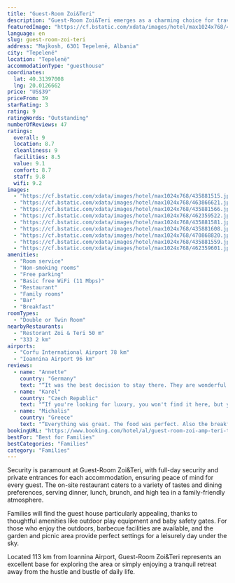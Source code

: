 ```yaml
---
title: "Guest-Room Zoi&Teri"
description: "Guest-Room Zoi&Teri emerges as a charming choice for travelers seeking comfort and convenience in Tepelenë."
featuredImage: "https://cf.bstatic.com/xdata/images/hotel/max1024x768/435881515.jpg?k=703ea013cb87a43331bc6423721c05787e15b4c108e7acacc61676e808341b4d&o=&hp=1"
language: en
slug: guest-room-zoi-teri
address: "Majkosh, 6301 Tepelenë, Albania"
city: "Tepelenë"
location: "Tepelenë"
accommodationType: "guesthouse"
coordinates:
  lat: 40.31397008
  lng: 20.0126662
price: "US$39"
priceFrom: 39
starRating: 3
rating: 9
ratingWords: "Outstanding"
numberOfReviews: 47
ratings:
  overall: 9
  location: 8.7
  cleanliness: 9
  facilities: 8.5
  value: 9.1
  comfort: 8.7
  staff: 9.8
  wifi: 9.2
images:
  - "https://cf.bstatic.com/xdata/images/hotel/max1024x768/435881515.jpg?k=703ea013cb87a43331bc6423721c05787e15b4c108e7acacc61676e808341b4d&o=&hp=1"
  - "https://cf.bstatic.com/xdata/images/hotel/max1024x768/463866621.jpg?k=b31183961af6e9fe03422fdbcda4a204cb2792bc7f01a309dc7dd345e977f15a&o=&hp=1"
  - "https://cf.bstatic.com/xdata/images/hotel/max1024x768/435881566.jpg?k=39dbe552133d24dfa9604f22061572b71093090c872e063d35a6492a4f1c47a2&o=&hp=1"
  - "https://cf.bstatic.com/xdata/images/hotel/max1024x768/462359522.jpg?k=a13bec94c9bcbeab5ee3c8eb63126b296e4b6f494df033d1fa5f1f9f7d72e5de&o=&hp=1"
  - "https://cf.bstatic.com/xdata/images/hotel/max1024x768/435881581.jpg?k=ae5006bc31b2630136e613c9e43dbfad647cb914d5e757f6dd7dc32e15da41d9&o=&hp=1"
  - "https://cf.bstatic.com/xdata/images/hotel/max1024x768/435881608.jpg?k=8aeb47c6c77d4ca115a487826b2c446b18c63385b2afb3b98d26e9da7a8d48ff&o=&hp=1"
  - "https://cf.bstatic.com/xdata/images/hotel/max1024x768/470868820.jpg?k=c071b0d6d06c152b1489545ca0257116dcf6e5f40f635f6294e5fa36a1b582f0&o=&hp=1"
  - "https://cf.bstatic.com/xdata/images/hotel/max1024x768/435881559.jpg?k=ec6bc5dcf8e718d83d2539bab06b69b29f49aca5d30229ab2483fdbddeeb02b6&o=&hp=1"
  - "https://cf.bstatic.com/xdata/images/hotel/max1024x768/462359601.jpg?k=900d4ee6911bcb309737bb9e393d4a2a21c926b80e58e3e4580d31a80631c57a&o=&hp=1"
amenities:
  - "Room service"
  - "Non-smoking rooms"
  - "Free parking"
  - "Basic free WiFi (11 Mbps)"
  - "Restaurant"
  - "Family rooms"
  - "Bar"
  - "Breakfast"
roomTypes:
  - "Double or Twin Room"
nearbyRestaurants:
  - "Restorant Zoi & Teri 50 m"
  - "333 2 km"
airports:
  - "Corfu International Airport 78 km"
  - "Ioannina Airport 96 km"
reviews:
  - name: "Annette"
    country: "Germany"
    text: "“It was the best decision to stay there. They are wonderful hosts. Kind, flexible and open-minded. The best thing about it was the breakfast. You’ll get traditional Albanian Breakfast with some tea, coffee, fruits, cheese, olives,…”"
  - name: "Karel"
    country: "Czech Republic"
    text: "“If you're looking for luxury, you won't find it here, but you will find fantastic breakfasts and dinners, a friendly homely atmosphere and a feeling that nothing is a problem.”"
  - name: "Michalis"
    country: "Greece"
    text: "“Everything was great. The food was perfect. Also the breakfast.”"
bookingURL: "https://www.booking.com/hotel/al/guest-room-zoi-amp-teri-tepelene2.en-gb.html?aid=8035640"
bestFor: "Best for Families"
bestCategories: "Families"
category: "Families"
---
```


Security is paramount at Guest-Room Zoi&Teri, with full-day security and private entrances for each accommodation, ensuring peace of mind for every guest. The on-site restaurant caters to a variety of tastes and dining preferences, serving dinner, lunch, brunch, and high tea in a family-friendly atmosphere.

Families will find the guest house particularly appealing, thanks to thoughtful amenities like outdoor play equipment and baby safety gates. For those who enjoy the outdoors, barbecue facilities are available, and the garden and picnic area provide perfect settings for a leisurely day under the sky.

Located 113 km from Ioannina Airport, Guest-Room Zoi&Teri represents an excellent base for exploring the area or simply enjoying a tranquil retreat away from the hustle and bustle of daily life.